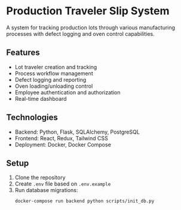 # Production Traveler Slip System

A system for tracking production lots through various manufacturing processes with defect logging and oven control capabilities.

## Features

- Lot traveler creation and tracking
- Process workflow management
- Defect logging and reporting
- Oven loading/unloading control
- Employee authentication and authorization
- Real-time dashboard

## Technologies

- Backend: Python, Flask, SQLAlchemy, PostgreSQL
- Frontend: React, Redux, Tailwind CSS
- Deployment: Docker, Docker Compose

## Setup

1. Clone the repository
2. Create `.env` file based on `.env.example`
3. Run database migrations:
   ```bash
   docker-compose run backend python scripts/init_db.py